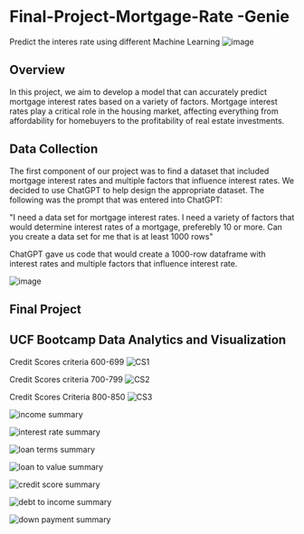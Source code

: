 # Final-Project-Mortgage-Rate -Genie
 Predict the interes rate using different Machine Learning
 ![image](https://user-images.githubusercontent.com/112348240/222618055-59e1b13b-2416-44a8-aec8-f72cd7ed904c.png)

## Overview
In this project, we aim to develop a model that can accurately predict mortgage interest rates based on a variety of factors. Mortgage interest rates play a critical role in the housing market, affecting everything from affordability for homebuyers to the profitability of real estate investments. 

## Data Collection
The first component of our project was to find a dataset that included mortgage interest rates and multiple factors that influence interest rates. We decided to use ChatGPT to help design the appropriate dataset. The following was the prompt that was entered into ChatGPT:

"I need a data set for mortgage interest rates. I need a variety of factors that would determine interest rates of a mortgage, preferebly 10 or more. Can you create a data set for me that is at least 1000 rows"

ChatGPT gave us code that would create a 1000-row dataframe with interest rates and multiple factors that influence interest rate. 
 
 ![image](https://user-images.githubusercontent.com/112348240/222617620-6986d9bc-d574-4d47-aefb-63b4b772277c.png)
 
 ## **Final Project**
 
 ## **UCF Bootcamp Data Analytics and Visualization**


Credit Scores criteria 600-699
![CS1](https://user-images.githubusercontent.com/112505962/223245228-70c80f0a-66bf-4d36-afe6-ee27eca1664b.png)

Credit Scores criteria 700-799
![CS2](https://user-images.githubusercontent.com/112505962/223245103-598d8673-8a05-4dc2-85b4-fe84c53304e2.png)

Credit Scores Criteria 800-850
![CS3](https://user-images.githubusercontent.com/112505962/223245489-7e34ba75-4764-4c77-85e4-a6d33a2fe3b5.png)


![income summary](https://user-images.githubusercontent.com/112505962/223245874-ac3c3e05-032b-4740-8602-29108c9c9013.png)


![interest rate summary](https://user-images.githubusercontent.com/112505962/223245958-9699877a-a6ec-488e-8085-c560f4bb4947.png)


![loan terms summary](https://user-images.githubusercontent.com/112505962/223246067-ab3870a2-d0d8-4f53-a722-b2842a905d88.png)


![loan to value summary](https://user-images.githubusercontent.com/112505962/223246206-ec4b99af-6ee9-4641-8f5e-fa0187a81fca.png)


![credit score summary](https://user-images.githubusercontent.com/112505962/223246271-a6e0be32-36b5-4289-b934-e8b8384575bd.png)


![debt to income summary](https://user-images.githubusercontent.com/112505962/223246392-474e6d73-520c-4a6e-a7e0-6ddb81087c06.png)


![down payment summary](https://user-images.githubusercontent.com/112505962/223246491-9395ea03-1d37-4281-8218-ef9cbb23be6e.png)



